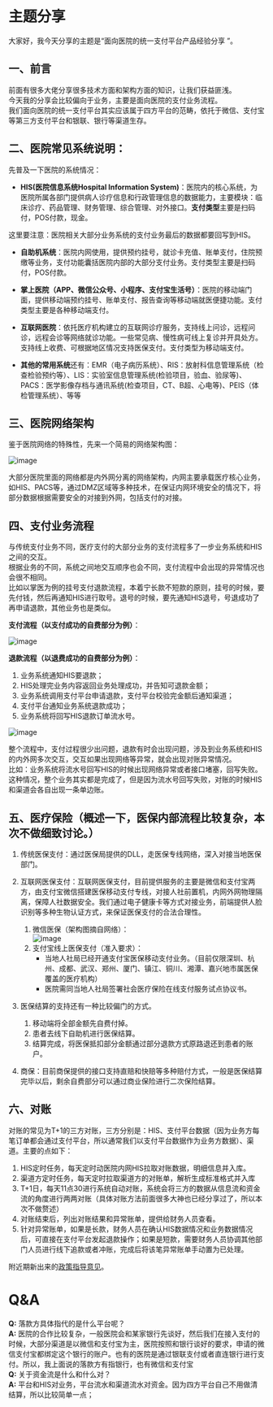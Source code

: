 # 主题分享
大家好，我今天分享的主题是“面向医院的统一支付平台产品经验分享 ”。

## 一、前言
前面有很多大佬分享很多技术方面和架构方面的知识，让我们获益匪浅。  
今天我的分享会比较偏向于业务，主要是面向医院的支付业务流程。  
我们面向医院的统一支付平台其实应该属于四方平台的范畴，依托于微信、支付宝等第三方支付平台和银联、银行等渠道生存。

## 二、医院常见系统说明：
先普及一下医院的系统情况：
- **HIS(医院信息系统Hospital Information System)**：医院内的核心系统，为医院所属各部门提供病人诊疗信息和行政管理信息的数据能力，主要模块：临床诊疗、药品管理、财务管理、综合管理、对外接口。**支付类型**主要是扫码付，POS付款，现金。

这里要注意：医院相关大部分业务系统的支付业务最后的数据都要回写到HIS。

- **自助机系统**：医院内网使用，提供预约挂号，就诊卡充值、账单支付，住院预缴等业务，支付功能囊括医院内部的大部分支付业务。支付类型主要是扫码付，POS付款。

- **掌上医院（APP、微信公众号、小程序、支付宝生活号）**：医院的移动端门面，提供移动端预约挂号、账单支付、报告查询等移动端就医便捷功能。支付类型主要是各种移动端支付。

- **互联网医院**：依托医疗机构建立的互联网诊疗服务，支持线上问诊，远程问诊，远程会诊等网络就诊功能。一些常见病、慢性病可线上复诊并开具处方。支持线上收费、可根据地区情况支持医保支付。支付类型为移动端支付。

- **其他的常用系统**还有：EMR（电子病历系统）、RIS：放射科信息管理系统（检查检验预约等）、LIS：实验室信息管理系统(检验项目，验血、验尿等)、PACS：医学影像存档与通讯系统(检查项目，CT、B超、心电等)、PEIS（体检管理系统）、等等

## 三、医院网络架构

鉴于医院网络的特殊性，先来一个简易的网络架构图：

![image](http://static.cocolian.cn/img/20181107_192343.png)

大部分医院里面的网络都是内外网分离的网络架构，内网主要承载医疗核心业务，如HIS、PACS等，通过DMZ区域等多种技术，在保证内网环境安全的情况下，将部分数据根据需要安全的对接到外网，包括支付的对接。

## 四、支付业务流程

与传统支付业务不同，医疗支付的大部分业务的支付流程多了一步业务系统和HIS之间的交互。  
根据业务的不同，系统之间地交互顺序也会不同，支付流程中会出现的异常情况也会很不相同。  
比如以掌医为例的挂号支付退款流程，本着宁长款不短款的原则，挂号的时候，要先付钱，然后再通知HIS进行取号。退号的时候，要先通知HIS退号，号退成功了再申请退款，其他业务也是类似。

**支付流程（以支付成功的自费部分为例）**：  

![image](http://static.cocolian.cn/img/20181107_192612.png)

**退款流程（以退费成功的自费部分为例）**：
1. 业务系统通知HIS要退款；
2. HIS处理完业务内容返回业务处理成功，并告知可退款金额；
3. 业务系统调用支付平台申请退款，支付平台校验完金额后通知渠道；
4. 支付平台通知业务系统退款成功；
5. 业务系统将回写HIS退款订单流水号。

![image](http://static.cocolian.cn/img/20181107_192735.png)

整个流程中，支付过程很少出问题，退款有时会出现问题，涉及到业务系统和HIS的内外网多次交互，交互如果出现网络等异常，就会出现对账异常情况。  
比如：业务系统将流水号回写HIS的时候出现网络异常或者接口堵塞，回写失败。这种情况，整个业务其实都是完成了，但是因为流水号回写失败，对账的时候HIS和渠道会各自出现一条单边账。

## 五、医疗保险（概述一下，医保内部流程比较复杂，本次不做细致讨论。）

1. 传统医保支付：通过医保局提供的DLL，走医保专线网络，深入对接当地医保部门。
2. 互联网医保支付：互联网医保支付，目前提供服务的主要是微信和支付宝两方，由支付宝微信搭建医保移动支付专线，对接人社前置机，内网外网物理隔离，保障人社数据安全。我们通过电子健康卡等方式对接业务，前端提供人脸识别等多种生物认证方式，来保证医保支付的合法合理性。

    1. 微信医保（架构图摘自网络）：    
![image](http://static.cocolian.cn/img/20181107_193104.png)    
    2. 支付宝线上医保支付（准入要求）：
       - 当地人社局已经开通支付宝医保移动支付业务。（目前仅限深圳、杭州、成都、武汉、郑州、厦门、镇江、铜川、湘潭、嘉兴地市属医保覆盖的医疗机构）
       - 医院需同当地人社局签署社会医疗保险在线支付服务试点协议书。
3. 医保结算的支持还有一种比较偏门的方式。
    1. 移动端将全部金额先自费付掉。
    2. 患者去线下自助机进行医保结算。
    3. 结算完成，将医保抵扣部分金额通过部分退款方式原路退还到患者的账户。
4. 商保：目前商保提供的接口支持直赔和快赔等多种赔付方式，一般是医保结算完毕以后，剩余自费部分可以通过商业保险进行二次保险结算。

## 六、对账
对账的常见为T+1的三方对账，三方分别是：HIS、支付平台数据（因为业务方每笔订单都会通过支付平台，所以通常我们以支付平台数据作为业务方数据）、渠道。主要的点如下：
1. HIS定时任务，每天定时动医院内网HIS拉取对账数据，明细信息并入库。
2. 渠道方定时任务，每天定时拉取渠道方的对账单，解析生成标准格式并入库
3. T+1日，每天11点30进行系统自动对账，系统会将三方的数据从信息流和资金流的角度进行两两对账（具体对账方法前面很多大神也已经分享过了，所以本次不做赘述）
4. 对账结束后，列出对账结果和异常账单，提供给财务人员查看。
5. 针对异常账单，如果是长款，财务人员在确认HIS数据情况和业务数据情况后，可直接在支付平台发起退款操作；如果是短款，需要财务人员协调其他部门人员进行线下追款或者冲账，完成后将该笔异常账单手动置为已处理。

附近期新出来的[政策指导意见](http://note.youdao.com/groupshare/?token=BC16666FF5324E4998DD358320B7121F&gid=49165967)。


# Q&A
**Q:** 落款方具体指代的是什么平台呢？  
**A:** 医院的合作比较复杂，一般医院会和某家银行先谈好，然后我们在接入支付的时候，大部分渠道是以微信和支付宝为主，医院按照和银行谈好的要求，申请的微信支付宝都绑定这个银行的账户。也有的医院是通过银联支付或者直连银行进行支付。所以，我上面说的落款方有指银行，也有微信和支付宝  
**Q:** 关于资金流是什么和什么对？  
**A:** 平台和HIS对业务，平台流水和渠道流水对资金。因为四方平台自己不用做清结算，所以比较简单一点；